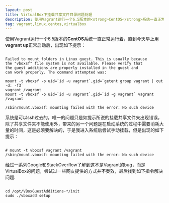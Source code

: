 ```yaml
---
layout: post
title: VirtualBox下挂载共享文件目录问题处理
description: 使用Vagrant运行一个6.5版本的<strong>CentOS</strong>系统一直正常运行着，直到今天早上用<strong>vagrant up</strong>正常启动后，出现如下提示：
tag: vagrant,linux,centos,virtualbox
---
```


使用Vagrant运行一个6.5版本的**CentOS**系统一直正常运行着，直到今天早上用**vagrant up**正常启动后，出现如下提示：
<pre><code class="highlighter">
Failed to mount folders in Linux guest. This is usually because
the "vboxsf" file system is not available. Please verify that
the guest additions are properly installed in the guest and
can work properly. The command attempted was:

mount -t vboxsf -o uid=`id -u vagrant`,gid=`getent group vagrant | cut -d: -f3`
vagrant /vagrant
mount -t vboxsf -o uid=`id -u vagrant`,gid=`id -g vagrant` vagrant /vagrant

/sbin/mount.vboxsf: mounting failed with the error: No such device
</code></pre>

系统是可以ssh过去的，唯一的问题只是如提示所说的挂载共享文件夹出现错误，除了共享文件夹不能使用外，带来的另一个问题是在启动系统的过程中需要消耗大量的时间，这是必须要解决的，于是我进入系统后尝试手动挂载，但是出现的如下提示：
<pre><code class="highlighter">
# mount -t vboxsf vagrant /vagrant
/sbin/mount.vboxsf: mounting failed with the error: No such device
</code></pre>

经过一系列Google和StackOverflow了解到这不是Vagrant的bug，而是VirtualBox的问题，尝试过一些网友提供的方式并不奏效，最后找到如下指令解决问题:
<pre><code class="highlighter">
cd /opt/VBoxGuestAdditions-*/init  
sudo ./vboxadd setup
</code></pre>
